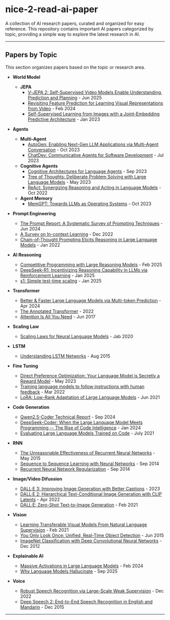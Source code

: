 # nice-2-read-ai-paper

A collection of AI research papers, curated and organized for easy reference. This repository contains important AI papers categorized by topic, providing a simple way to explore the latest research in AI.

---

## Papers by Topic

This section organizes papers based on the topic or research area.

- **World Model**
  - **JEPA**
    - [V-JEPA 2: Self-Supervised Video Models Enable Understanding, Prediction and Planning](https://ai.meta.com/research/publications/v-jepa-2-self-supervised-video-models-enable-understanding-prediction-and-planning/) - Jun 2025
    - [Revisiting Feature Prediction for Learning Visual Representations from Video](https://ai.meta.com/research/publications/revisiting-feature-prediction-for-learning-visual-representations-from-video/) - Feb 2024
    - [Self-Supervised Learning from Images with a Joint-Embedding Predictive Architecture](https://arxiv.org/abs/2301.08243) - Jan 2023
  

- **Agents**
  - **Multi-Agent**
    - [AutoGen: Enabling Next-Gen LLM Applications via Multi-Agent Conversation](https://arxiv.org/abs/2308.08155) - Oct 2023
    - [ChatDev: Communicative Agents for Software Development](https://arxiv.org/abs/2307.07924) - Jul 2023
  - **Cognitive Agents**
    - [Cognitive Architectures for Language Agents](https://arxiv.org/abs/2309.02427) - Sep 2023
    - [Tree of Thoughts: Deliberate Problem Solving with Large Language Models](https://arxiv.org/abs/2305.10601) - May 2023
    - [ReAct: Synergizing Reasoning and Acting in Language Models](https://arxiv.org/abs/2210.03629) - Oct 2022
  - **Agent Memory**
    - [MemGPT: Towards LLMs as Operating Systems](https://arxiv.org/abs/2310.08560) - Oct 2023


- **Prompt Engineering**
  - [The Prompt Report: A Systematic Survey of Prompting Techniques](https://arxiv.org/abs/2406.06608) - Jun 2024
  - [A Survey on In-context Learning](https://arxiv.org/abs/2301.00234) - Dec 2022
  - [Chain-of-Thought Prompting Elicits Reasoning in Large Language Models](https://arxiv.org/abs/2201.11903) - Jan 2022
 
- **AI Reasoning**
  - [Competitive Programming with Large Reasoning Models](https://arxiv.org/abs/2502.06807) - Feb 2025
  - [DeepSeek-R1: Incentivizing Reasoning Capability in LLMs via Reinforcement Learning](https://arxiv.org/abs/2501.12948) - Jan 2025
  - [s1: Simple test-time scaling](https://arxiv.org/abs/2501.19393) - Jan 2025
 
- **Transformer**
  - [Better & Faster Large Language Models via Multi-token Prediction](https://arxiv.org/abs/2404.19737) - Apr 2024
  - [The Annotated Transformer](https://nlp.seas.harvard.edu/annotated-transformer/) - 2022
  - [Attention Is All You Need](https://arxiv.org/abs/1706.03762) - Jun 2017

- **Scaling Law**
  - [Scaling Laws for Neural Language Models](https://arxiv.org/abs/2001.08361) - Jab 2020
 
- **LSTM**
  - [Understanding LSTM Networks](https://web.stanford.edu/class/cs379c/archive/2018/class_messages_listing/content/Artificial_Neural_Network_Technology_Tutorials/OlahLSTM-NEURAL-NETWORK-TUTORIAL-15.pdf) - Aug 2015
 
- **Fine Tuning**
  - [Direct Preference Optimization: Your Language Model is Secretly a Reward Model](https://arxiv.org/abs/2305.18290) - May 2023
  - [Training language models to follow instructions with human feedback](https://arxiv.org/abs/2203.02155) - Mar 2022
  - [LoRA: Low-Rank Adaptation of Large Language Models](https://arxiv.org/abs/2106.09685) - Jun 2021

- **Code Generation**
  - [Qwen2.5-Coder Technical Report](https://arxiv.org/abs/2409.12186) - Sep 2024
  - [DeepSeek-Coder: When the Large Language Model Meets Programming -- The Rise of Code Intelligence](https://arxiv.org/abs/2401.14196) - Jan 2024
  - [Evaluating Large Language Models Trained on Code](https://arxiv.org/abs/2107.03374) - July 2021
 

- **RNN**
  - [The Unreasonable Effectiveness of Recurrent Neural Networks](https://karpathy.github.io/2015/05/21/rnn-effectiveness/) - May 2015
  - [Sequence to Sequence Learning with Neural Networks](https://arxiv.org/abs/1409.3215) - Sep 2014
  - [Recurrent Neural Network Regularization](https://arxiv.org/abs/1409.2329) - Sep 2014
 
- **Image/Video Difussion**
  - [DALL·E 3: Improving Image Generation with Better Captions](https://arxiv.org/abs/2102.12092) - 2023
  - [DALL·E 2: Hierarchical Text-Conditional Image Generation with CLIP Latents](https://arxiv.org/abs/2204.06125) - Apr 2022
  - [DALL·E: Zero-Shot Text-to-Image Generation](https://arxiv.org/abs/2102.12092) - Feb 2021

- **Vision**
  - [Learning Transferable Visual Models From Natural Language Supervision](https://arxiv.org/abs/2103.00020) - Feb 2021
  - [You Only Look Once: Unified, Real-Time Object Detection](https://arxiv.org/abs/1506.02640) - Jun 2015
  - [ImageNet Classification with Deep Convolutional Neural Networks](https://proceedings.neurips.cc/paper_files/paper/2012/file/c399862d3b9d6b76c8436e924a68c45b-Paper.pdf) - Dec 2012

  
- **Explainable AI**
  - [Massive Activations in Large Language Models](https://arxiv.org/abs/2402.17762) - Feb 2024
  - [Why Language Models Hallucinate](https://arxiv.org/abs/2509.04664) - Sep 2025

- **Voice**
  - [Robust Speech Recognition via Large-Scale Weak Supervision](https://arxiv.org/abs/2212.04356) - Dec 2022
  - [Deep Speech 2: End-to-End Speech Recognition in English and Mandarin](https://arxiv.org/abs/1512.02595) - Dec 2015

---

